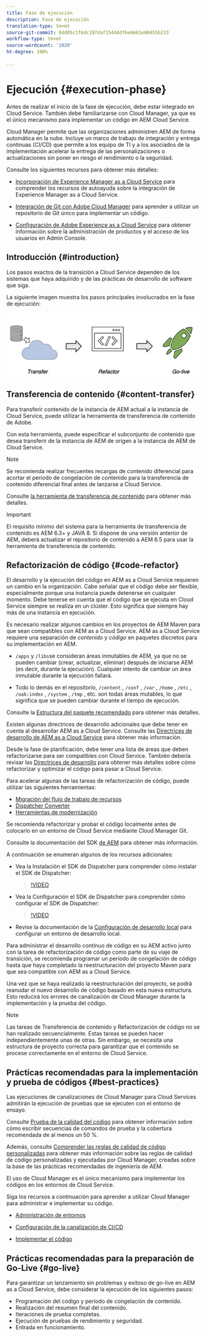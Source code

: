 ```yaml
---
title: Fase de ejecución
description: Fase de ejecución
translation-type: tm+mt
source-git-commit: 0dd05c1f6dc197daf154d4df6e6661e00455b233
workflow-type: tm+mt
source-wordcount: '1020'
ht-degree: 100%

---
```



# Ejecución {#execution-phase}

Antes de realizar el inicio de la fase de ejecución, debe estar integrado en Cloud Service. También debe familiarizarse con Cloud Manager, ya que es el único mecanismo para implementar un código en AEM Cloud Service.

Cloud Manager permite que las organizaciones administren AEM de forma automática en la nube. Incluye un marco de trabajo de integración y entrega continuas (CI/CD) que permite a los equipo de TI y a los asociados de la implementación acelerar la entrega de las personalizaciones o actualizaciones sin poner en riesgo el rendimiento o la seguridad.

Consulte los siguientes recursos para obtener más detalles:

* [Incorporación de Experience Manager as a Cloud Service](https://docs.adobe.com/content/help/es-ES/experience-manager-cloud-service/onboarding/home.html) para comprender los recursos de autoayuda sobre la integración de Experience Manager as a Cloud Service.

* [Integración de Git con Adobe Cloud Manager](https://docs.adobe.com/content/help/es-ES/experience-manager-cloud-service/implementing/managing-code/integrating-with-git.html) para aprender a utilizar un repositorio de Git único para implementar un código.

* [Configuración de Adobe Experience as a Cloud Service](https://docs.adobe.com/content/help/es-ES/experience-manager-cloud-service/security/ims-support.html#aem-configuration) para obtener información sobre la administración de productos y el acceso de los usuarios en Admin Console.


## Introducción {#introduction}

Los pasos exactos de la transición a Cloud Service dependen de los sistemas que haya adquirido y de las prácticas de desarrollo de software que siga.

La siguiente imagen muestra los pasos principales involucrados en la fase de ejecución:

![image](/help/move-to-cloud-service/assets/exec-image1.png)

## Transferencia de contenido {#content-transfer}

Para transferir contenido de la instancia de AEM actual a la instancia de Cloud Service, puede utilizar la herramienta de transferencia de contenido de Adobe.

Con esta herramienta, puede especificar el subconjunto de contenido que desea transferir de la instancia de AEM de origen a la instancia de AEM de Cloud Service.

>[!NOTE]
>Se recomienda realizar frecuentes recargas de contenido diferencial para acortar el período de congelación de contenido para la transferencia de contenido diferencial final antes de lanzarse a Cloud Service.

Consulte [la herramienta de transferencia de contenido](/help/move-to-cloud-service/content-transfer-tool/overview-content-transfer-tool.md) para obtener más detalles.

>[!IMPORTANT]
>El requisito mínimo del sistema para la herramienta de transferencia de contenido es AEM 6.3+ y JAVA 8. Si dispone de una versión anterior de AEM, deberá actualizar el repositorio de contenido a AEM 6.5 para usar la herramienta de transferencia de contenido.

## Refactorización de código {#code-refactor}

El desarrollo y la ejecución del código en AEM as a Cloud Service requieren un cambio en la organización. Cabe señalar que el código debe ser flexible, especialmente porque una instancia puede detenerse en cualquier momento. Debe tenerse en cuenta que el código que se ejecuta en Cloud Service siempre se realiza en un clúster. Esto significa que siempre hay más de una instancia en ejecución.

Es necesario realizar algunos cambios en los proyectos de AEM Maven para que sean compatibles con AEM as a Cloud Service. AEM as a Cloud Service requiere una separación de *contenido* y *código* en paquetes discretos para su implementación en AEM.

* `/apps` y `/libs`se consideran áreas inmutables de AEM, ya que no se pueden cambiar (crear, actualizar, eliminar) después de iniciarse AEM (es decir, durante la ejecución). Cualquier intento de cambiar un área inmutable durante la ejecución fallará.

* Todo lo demás en el repositorio, `/content` , `/conf` , `/var` , `/home` , `/etc` , `/oak:index` , `/system` , `/tmp` , etc. son todas áreas mutables, lo que significa que se pueden cambiar durante el tiempo de ejecución.

Consulte la [Estructura del paquete recomendado](https://docs.adobe.com/content/help/es-ES/experience-manager-cloud-service/implementing/developing/aem-project-content-package-structure.html#recommended-package-structure) para obtener más detalles.

Existen algunas directrices de desarrollo adicionales que debe tener en cuenta al desarrollar AEM as a Cloud Service. Consulte las [Directrices de desarrollo de AEM as a Cloud Service](https://docs.adobe.com/content/help/es-ES/experience-manager-cloud-service/implementing/developing/development-guidelines.html) para obtener más información.

Desde la fase de planificación, debe tener una lista de áreas que deben refactorizarse para ser compatibles con Cloud Service. También debería revisar las [Directrices de desarrollo](https://docs.adobe.com/content/help/es-ES/experience-manager-cloud-service/implementing/developing/development-guidelines.html) para obtener más detalles sobre cómo refactorizar y optimizar el código para pasar a Cloud Service.

Para acelerar algunas de las tareas de refactorización de código, puede utilizar las siguientes herramientas:

* [Migración del flujo de trabajo de recursos](/help/move-to-cloud-service/moving-to-aem-assets/asset-workflow-migration-tool.md)
* [Dispatcher Converter](/help/move-to-cloud-service/refactoring-tools/dispatcher-transformation-utility-tools.md)
* [Herramientas de modernización](/help/move-to-cloud-service/refactoring-tools/aem-modernization-tools.md)

Se recomienda refactorizar y probar el código localmente antes de colocarlo en un entorno de Cloud Service mediante Cloud Manager Git.

Consulte la documentación del SDK [de AEM](https://docs.adobe.com/content/help/es-ES/experience-manager-cloud-service/implementing/deploying/overview.html#aem-as-a-cloud-service-sdk) para obtener más información.

A continuación se enumeran algunos de los recursos adicionales:

* Vea la Instalación el SDK de Dispatcher para comprender cómo instalar el SDK de Dispatcher:

   >[!VIDEO](https://video.tv.adobe.com/v/30601)

* Vea la Configuración el SDK de Dispatcher para comprender cómo configurar el SDK de Dispatcher:

   >[!VIDEO](https://video.tv.adobe.com/v/30602)

* Revise la documentación de la [Configuración de desarrollo local](https://docs.adobe.com/content/help/es-ES/experience-manager-learn/cloud-service/local-development-environment-set-up/overview.html) para configurar un entorno de desarrollo local.


Para administrar el desarrollo continuo de código en su AEM activo junto con la tarea de refactorización de código como parte de su viaje de transición, se recomienda programar un período de congelación de código hasta que haya completado la reestructuración del proyecto Maven para que sea compatible con AEM as a Cloud Service.

Una vez que se haya realizado la reestructuración del proyecto, se podrá reanudar el nuevo desarrollo de código basado en esta nueva estructura. Esto reducirá los errores de canalización de Cloud Manager durante la implementación y la prueba del código.

>[!NOTE]
>Las tareas de Transferencia de contenido y Refactorización de código no se han realizado secuencialmente. Estas tareas se pueden hacer independientemente unas de otras. Sin embargo, se necesita una estructura de proyecto correcta para garantizar que el contenido se procese correctamente en el entorno de Cloud Service.

## Prácticas recomendadas para la implementación y prueba de códigos {#best-practices}

Las ejecuciones de canalizaciones de Cloud Manager para Cloud Services admitirán la ejecución de pruebas que se ejecuten con el entorno de ensayo.

Consulte [Prueba de la calidad del código](https://docs.adobe.com/content/help/es-ES/experience-manager-cloud-service/implementing/developing/understand-test-results.html#code-quality-testing) para obtener información sobre cómo escribir secuencias de comandos de prueba y la cobertura recomendada de al menos un 50 %.

Además, consulte [Comprender las reglas de calidad de código personalizadas](https://docs.adobe.com/content/help/es-ES/experience-manager-cloud-service/implementing/using-cloud-manager/custom-code-quality-rules.html) para obtener más información sobre las reglas de calidad de código personalizadas y ejecutadas por Cloud Manager, creadas sobre la base de las prácticas recomendadas de ingeniería de AEM.

El uso de Cloud Manager es el único mecanismo para implementar los códigos en los entornos de Cloud Service.

Siga los recursos a continuación para aprender a utilizar Cloud Manager para administrar e implementar su código.

* [Administración de entornos](https://docs.adobe.com/content/help/es-ES/experience-manager-cloud-service/implementing/using-cloud-manager/manage-environments.html)

* [Configuración de la canalización de CI/CD](https://docs.adobe.com/content/help/es-ES/experience-manager-cloud-service/implementing/using-cloud-manager/configure-pipeline.html)

* [Implementar el código](https://docs.adobe.com/content/help/es-ES/experience-manager-cloud-service/implementing/using-cloud-manager/deploy-code.html)

## Prácticas recomendadas para la preparación de Go-Live {#go-live}

Para garantizar un lanzamiento sin problemas y exitoso de go-live en AEM as a Cloud Service, debe considerar la ejecución de los siguientes pasos:

* Programación del código y período de congelación de contenido.
* Realización del resumen final del contenido.
* Iteraciones de prueba completas.
* Ejecución de pruebas de rendimiento y seguridad.
* Entrada en funcionamiento.
